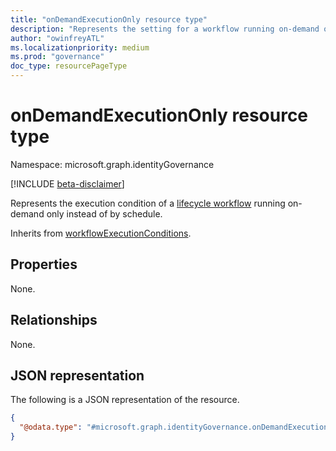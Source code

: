 ```yaml
---
title: "onDemandExecutionOnly resource type"
description: "Represents the setting for a workflow running on-demand only."
author: "owinfreyATL"
ms.localizationpriority: medium
ms.prod: "governance"
doc_type: resourcePageType
---
```


# onDemandExecutionOnly resource type

Namespace: microsoft.graph.identityGovernance

[!INCLUDE [beta-disclaimer](../../includes/beta-disclaimer.md)]

Represents the execution condition of a [lifecycle workflow](../resources/identitygovernance-workflow.md) running on-demand only instead of by schedule.

Inherits from [workflowExecutionConditions](../resources/identitygovernance-workflowexecutionconditions.md).

## Properties

None.

## Relationships

None.

## JSON representation

The following is a JSON representation of the resource.
<!-- {
  "blockType": "resource",
  "@odata.type": "microsoft.graph.identityGovernance.onDemandExecutionOnly",
  "baseType": "microsoft.graph.identityGovernance.workflowExecutionConditions"
}
-->
``` json
{
  "@odata.type": "#microsoft.graph.identityGovernance.onDemandExecutionOnly"
}
```
